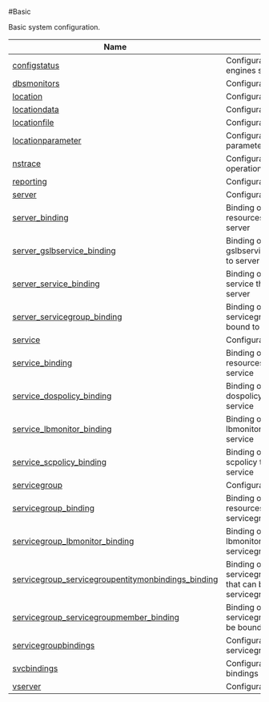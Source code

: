 #Basic

Basic system configuration.


<table><thead><tr><th>Name</th><th>Description</th></tr></thead><tbody><tr><td><a href="../../../configuration/basic/configstatus/configstatus">configstatus</a></td><td>Configuration for packet engines status</td><tr><tr><td><a href="../../../configuration/basic/dbsmonitors/dbsmonitors">dbsmonitors</a></td><td>Configuration for DB monitors</td><tr><tr><td><a href="../../../configuration/basic/location/location">location</a></td><td>Configuration for location</td><tr><tr><td><a href="../../../configuration/basic/locationdata/locationdata">locationdata</a></td><td>Configuration for location data</td><tr><tr><td><a href="../../../configuration/basic/locationfile/locationfile">locationfile</a></td><td>Configuration for location file</td><tr><tr><td><a href="../../../configuration/basic/locationparameter/locationparameter">locationparameter</a></td><td>Configuration for location parameter</td><tr><tr><td><a href="../../../configuration/basic/nstrace/nstrace">nstrace</a></td><td>Configuration for nstrace operations</td><tr><tr><td><a href="../../../configuration/basic/reporting/reporting">reporting</a></td><td>Configuration for reporting</td><tr><tr><td><a href="../../../configuration/basic/server/server">server</a></td><td>Configuration for server</td><tr><tr><td><a href="../../../configuration/basic/server_binding/server_binding">server_binding</a></td><td>Binding object showing the resources that can be bound to server</td><tr><tr><td><a href="../../../configuration/basic/server_gslbservice_binding/server_gslbservice_binding">server_gslbservice_binding</a></td><td>Binding object showing the gslbservice that can be bound to server</td><tr><tr><td><a href="../../../configuration/basic/server_service_binding/server_service_binding">server_service_binding</a></td><td>Binding object showing the service that can be bound to server</td><tr><tr><td><a href="../../../configuration/basic/server_servicegroup_binding/server_servicegroup_binding">server_servicegroup_binding</a></td><td>Binding object showing the servicegroup that can be bound to server</td><tr><tr><td><a href="../../../configuration/basic/service/service">service</a></td><td>Configuration for service</td><tr><tr><td><a href="../../../configuration/basic/service_binding/service_binding">service_binding</a></td><td>Binding object showing the resources that can be bound to service</td><tr><tr><td><a href="../../../configuration/basic/service_dospolicy_binding/service_dospolicy_binding">service_dospolicy_binding</a></td><td>Binding object showing the dospolicy that can be bound to service</td><tr><tr><td><a href="../../../configuration/basic/service_lbmonitor_binding/service_lbmonitor_binding">service_lbmonitor_binding</a></td><td>Binding object showing the lbmonitor that can be bound to service</td><tr><tr><td><a href="../../../configuration/basic/service_scpolicy_binding/service_scpolicy_binding">service_scpolicy_binding</a></td><td>Binding object showing the scpolicy that can be bound to service</td><tr><tr><td><a href="../../../configuration/basic/servicegroup/servicegroup">servicegroup</a></td><td>Configuration for service group</td><tr><tr><td><a href="../../../configuration/basic/servicegroup_binding/servicegroup_binding">servicegroup_binding</a></td><td>Binding object showing the resources that can be bound to servicegroup</td><tr><tr><td><a href="../../../configuration/basic/servicegroup_lbmonitor_binding/servicegroup_lbmonitor_binding">servicegroup_lbmonitor_binding</a></td><td>Binding object showing the lbmonitor that can be bound to servicegroup</td><tr><tr><td><a href="../../../configuration/basic/servicegroup_servicegroupentitymonbindings_binding/servicegroup_servicegroupentitymonbindings_binding">servicegroup_servicegroupentitymonbindings_binding</a></td><td>Binding object showing the servicegroupentitymonbindings that can be bound to servicegroup</td><tr><tr><td><a href="../../../configuration/basic/servicegroup_servicegroupmember_binding/servicegroup_servicegroupmember_binding">servicegroup_servicegroupmember_binding</a></td><td>Binding object showing the servicegroupmember that can be bound to servicegroup</td><tr><tr><td><a href="../../../configuration/basic/servicegroupbindings/servicegroupbindings">servicegroupbindings</a></td><td>Configuration for servicegroupbind</td><tr><tr><td><a href="../../../configuration/basic/svcbindings/svcbindings">svcbindings</a></td><td>Configuration for service bindings</td><tr><tr><td><a href="../../../configuration/basic/vserver/vserver">vserver</a></td><td>Configuration for virtual server</td><tr></tbody></table>
